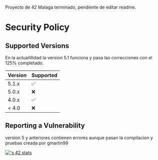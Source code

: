 Proyecto de 42 Malaga terminado, pendiente de editar readme.

# Security Policy

## Supported Versions

En la actuañllidad la version 5.1 funciona y pasa las correcciones con el 125% completado.

| Version | Supported          |
| ------- | ------------------ |
| 5.1.x   | :white_check_mark: |
| 5.0.x   | :x:                |
| 4.0.x   | :white_check_mark: |
| < 4.0   | :x:                |

## Reporting a Vulnerability

version 5 y anteriores contienen errores aunque pasan la compilacion y pruebas creada por gmartin99

[![<username>'s 42 stats](https://badge.mediaplus.ma/darkblue/<username>)](https://github.com/oakoudad/badge42)

